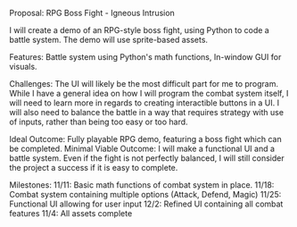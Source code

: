 Proposal: RPG Boss Fight - Igneous Intrusion

I will create a demo of an RPG-style boss fight, using Python to code a battle system. The demo will use sprite-based assets. 

Features: Battle system using Python's math functions, In-window GUI for visuals. 

Challenges: The UI will likely be the most difficult part for me to program. While I have a general idea on how I will program the combat system itself, 
I will need to learn more in regards to creating interactible buttons in a UI. I will also need to balance the battle in a way that requires strategy with 
use of inputs, rather than being too easy or too hard. 

Ideal Outcome: Fully playable RPG demo, featuring a boss fight which can be completed. 
Minimal Viable Outcome: I will make a functional UI and a battle system. Even if the fight is not perfectly balanced, I will still consider the project
a success if it is easy to complete. 

Milestones: 
11/11: Basic math functions of combat system in place. 
11/18: Combat system containing multiple options (Attack, Defend, Magic)
11/25: Functional UI allowing for user input
12/2: Refined UI containing all combat features
11/4: All assets complete
